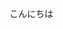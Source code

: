 <!DOCTYPE html>
<html lang="ja">
<head>
 <meta charset="UTF-8">
 <title></title>
 <link rel="stylesheet" href="#">
</head>

<body>
 <p>こんにちは</p>
</body>
</html>
